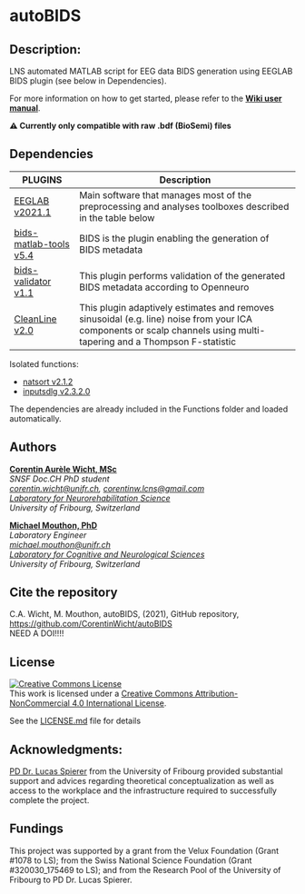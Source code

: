 # autoBIDS

## Description:
LNS automated MATLAB script for EEG data BIDS generation using EEGLAB BIDS plugin (see below in Dependencies). 

For more information on how to get started, please refer to the **[Wiki user manual](https://github.com/CorentinWicht/autoBIDS/wiki)**.

**⚠️ Currently only compatible with raw .bdf (BioSemi) files**


## Dependencies
| PLUGINS | Description |
| ------ | ------ |
| [EEGLAB v2021.1](https://github.com/sccn/eeglab) | Main software that manages most of the preprocessing and analyses toolboxes described in the table below |
| [bids-matlab-tools v5.4](https://github.com/sccn/bids-matlab-tools) | BIDS is the plugin enabling the generation of BIDS metadata | 
| [bids-validator v1.1](https://github.com/bids-standard/bids-validator)| This plugin performs validation of the generated BIDS metadata according to Openneuro |
| [CleanLine v2.0](https://github.com/sccn/cleanline) | This plugin adaptively estimates and removes sinusoidal (e.g. line) noise from your ICA components or scalp channels using multi-tapering and a Thompson F-statistic |

Isolated functions:
* [natsort v2.1.2](https://ch.mathworks.com/matlabcentral/fileexchange/47434-natural-order-filename-sort)
* [inputsdlg v2.3.2.0](https://ch.mathworks.com/matlabcentral/fileexchange/25862-inputsdlg-enhanced-input-dialog-box)

The dependencies are already included in the Functions folder and loaded automatically.

## Authors
[**Corentin Aurèle Wicht, MSc**](https://www.researchgate.net/profile/Wicht_Corentin)\
*SNSF Doc.CH PhD student*\
*corentin.wicht@unifr.ch, corentinw.lcns@gmail.com*\
*[Laboratory for Neurorehabilitation Science](https://www3.unifr.ch/med/spierer/en/)*\
*University of Fribourg, Switzerland*

[**Michael Mouthon, PhD**](https://www.unifr.ch/med/annoni/en/group/team/people/3229/6a825)\
*Laboratory Engineer*\
*michael.mouthon@unifr.ch*\
*[Laboratory for Cognitive and Neurological Sciences ](https://www.unifr.ch/med/annoni/en/)*\
*University of Fribourg, Switzerland*

## Cite the repository
C.A. Wicht, M. Mouthon, autoBIDS, (2021), GitHub repository, https://github.com/CorentinWicht/autoBIDS \
NEED A DOI!!!!

## License
<a rel="license" href="http://creativecommons.org/licenses/by-nc/4.0/"><img alt="Creative Commons License" style="border-width:0" src="https://i.creativecommons.org/l/by-nc/4.0/88x31.png" /></a><br />This work is licensed under a <a rel="license" href="http://creativecommons.org/licenses/by-nc/4.0/">Creative Commons Attribution-NonCommercial 4.0 International License</a>.

See the [LICENSE.md](LICENSE.md) file for details

## Acknowledgments: 
[PD Dr. Lucas Spierer](https://www.researchgate.net/profile/Lucas_Spierer) from the University of Fribourg provided substantial support and advices regarding theoretical conceptualization as well as access to the workplace and the infrastructure required to successfully complete the project.

## Fundings
This project was supported by a grant from the Velux Foundation (Grant #1078 to LS); from the Swiss National Science Foundation (Grant #320030_175469 to LS); and from the Research Pool of the University of Fribourg to PD Dr. Lucas Spierer.
